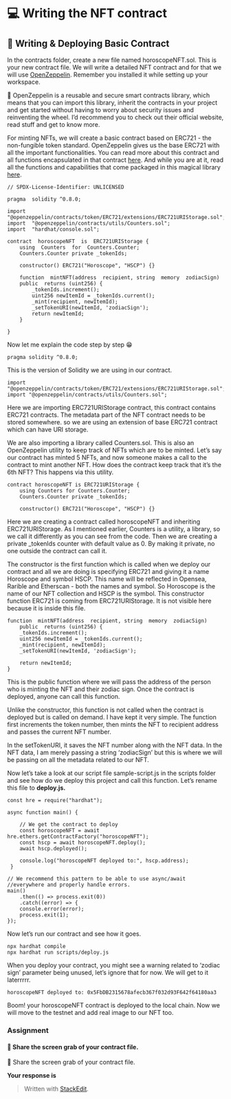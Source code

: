 ﻿# 💻 Writing the NFT contract

## **🚨 Writing & Deploying Basic Contract**

In the contracts folder, create a new file named horoscopeNFT.sol. This is your new contract file. We will write a detailed NFT contract and for that we will use  [OpenZeppelin](https://openzeppelin.com/). Remember you installed it while setting up your workspace.

🚨 OpenZeppelin is a reusable and secure smart contracts library, which means that you can import this library, inherit the contracts in your project and get started without having to worry about security issues and reinventing the wheel. I’d recommend you to check out their official website, read stuff and get to know more.

For minting NFTs, we will create a basic contract based on ERC721 - the non-fungible token standard. OpenZeppelin gives us the base ERC721 with all the important functionalities. You can read more about this contract and all functions encapsulated in that contract  [here](https://docs.openzeppelin.com/contracts/4.x/erc721). And while you are at it, read all the functions and capabilities that come packaged in this magical library  [here](https://docs.openzeppelin.com/contracts/4.x/api/token/erc721).

```
// SPDX-License-Identifier: UNLICENSED
 
pragma  solidity ^0.8.0;
 
import  "@openzeppelin/contracts/token/ERC721/extensions/ERC721URIStorage.sol";
import  "@openzeppelin/contracts/utils/Counters.sol";
import  "hardhat/console.sol";
 
contract  horoscopeNFT  is  ERC721URIStorage {
    using  Counters  for  Counters.Counter;
    Counters.Counter private _tokenIds;
 
    constructor() ERC721("Horoscope", "HSCP") {}
 
    function  mintNFT(address  recipient, string  memory  zodiacSign)
    public  returns (uint256) {
        _tokenIds.increment();
        uint256 newItemId = _tokenIds.current();
        _mint(recipient, newItemId);
        _setTokenURI(newItemId, 'zodiacSign');
        return newItemId;
    }
 
}
```

Now let me explain the code step by step 😁

```
pragma solidity ^0.8.0;
```

This is the version of Solidity we are using in our contract.

```
import "@openzeppelin/contracts/token/ERC721/extensions/ERC721URIStorage.sol";
import "@openzeppelin/contracts/utils/Counters.sol";
```

Here we are importing ERC721URIStorage contract, this contract contains ERC721 contracts. The metadata part of the NFT contract needs to be stored somewhere. so we are using an extension of base ERC721 contract which can have URI storage.

We are also importing a library called Counters.sol. This is also an OpenZeppelin utility to keep track of NFTs which are to be minted. Let’s say our contract has minted 5 NFTs, and now someone makes a call to the contract to mint another NFT. How does the contract keep track that it’s the 6th NFT? This happens via this utility.

```
contract horoscopeNFT is ERC721URIStorage {
    using Counters for Counters.Counter;
    Counters.Counter private _tokenIds;
 
    constructor() ERC721("Horoscope", "HSCP") {}
```

Here we are creating a contract called horoscopeNFT and inheriting ERC721URIStorage. As I mentioned earlier, Counters is a utility, a library, so we call it differently as you can see from the code. Then we are creating a private _tokenIds counter with default value as 0. By making it private, no one outside the contract can call it.

The constructor is the first function which is called when we deploy our contract and all we are doing is specifying ERC721 and giving it a name Horoscope and symbol HSCP. This name will be reflected in Opensea, Rarible and Etherscan - both the names and symbol. So Horoscope is the name of our NFT collection and HSCP is the symbol. This constructor function ERC721 is coming from ERC721URIStorage. It is not visible here because it is inside this file.

```
function  mintNFT(address  recipient, string  memory  zodiacSign)
    public  returns (uint256) {
    _tokenIds.increment();
    uint256 newItemId = _tokenIds.current();
    _mint(recipient, newItemId);
    _setTokenURI(newItemId, 'zodiacSign');
 
    return newItemId;
}
```

This is the public function where we will pass the address of the person who is minting the NFT and their zodiac sign. Once the contract is deployed, anyone can call this function.

Unlike the constructor, this function is not called when the contract is deployed but is called on demand. I have kept it very simple. The function first increments the token number, then mints the NFT to recipient address and passes the current NFT number.

In the setTokenURI, it saves the NFT number along with the NFT data. In the NFT data, I am merely passing a string ‘zodiacSign’ but this is where we will be passing on all the metadata related to our NFT.

Now let’s take a look at our script file sample-script.js in the scripts folder and see how do we deploy this project and call this function. Let’s rename this file to  **deploy.js.**

```
const hre = require("hardhat"); 
 
async function main() {  
 
    // We get the contract to deploy  
    const horoscopeNFT = await hre.ethers.getContractFactory("horoscopeNFT");
    const hscp = await horoscopeNFT.deploy();   
    await hscp.deployed();
 
    console.log("horoscopeNFT deployed to:", hscp.address);   
 } 
 
// We recommend this pattern to be able to use async/await
//everywhere and properly handle errors.
main()
    .then(() => process.exit(0))  
    .catch((error) => {    
    console.error(error);
    process.exit(1);  
});
```

Now let’s run our contract and see how it goes.

```
npx hardhat compile
npx hardhat run scripts/deploy.js
```

When you deploy your contract, you might see a warning related to ‘zodiac sign’ parameter being unused, let’s ignore that for now. We will get to it laterrrrr.

```
horoscopeNFT deployed to: 0x5FbDB2315678afecb367f032d93F642f64180aa3
```

Boom! your horoscopeNFT contract is deployed to the local chain. Now we will move to the testnet and add real image to our NFT too.

### Assignment

#### 🚀 Share the screen grab of your contract file.

🚀 Share the screen grab of your contract file.

**Your response is**


> Written with [StackEdit](https://stackedit.io/).
